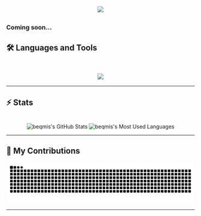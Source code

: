 <h1 align="center">
    <img src="https://readme-typing-svg.herokuapp.com/?font=Inter&size=48&center=true&vCenter=true&width=500&height=70&color=4493F8&duration=4000&lines=Hi+There!+👋;+I'm+yakov!;" />
</h1>

### Coming soon...

## 🛠️ Languages and Tools

<br>

<p align="center">
  <img src="https://skillicons.dev/icons?i=python,figma,discord,cpp,cs,swift,docker,postman,mongodb,fastapi,vscode,gitlab" />
</p>

<hr>

## ⚡️ Stats

<br>

<div align=center>
  <img width=390 src="https://github-readme-stats.vercel.app/api?username=beqmis&theme=transparent&count_private=true&show_icons=true&rank_icon=github&locale=en" alt="beqmis's GitHub Stats" />

  <img width=325 src="https://github-readme-stats.vercel.app/api/top-langs?username=beqmis&theme=transparent&layout=donut&hide=css&langs_count=8&border_radius=10&show_icons=true&locale=en" alt="beqmis's Most Used Languages" />
</div>

<hr>


## 🐍 My Contributions

<div align="center">
  <picture>
    <source media="(prefers-color-scheme: dark)" srcset="https://raw.githubusercontent.com/beqmis/beqmis/output/github-contribution-grid-snake-dark.svg" />
    <source media="(prefers-color-scheme: light)" srcset="https://raw.githubusercontent.com/beqmis/beqmis/output/github-contribution-grid-snake.svg" />
    <img alt="github-snake" src="https://raw.githubusercontent.com/beqmis/beqmis/output/github-contribution-grid-snake.svg" />
  </picture>
</div>

<hr>
